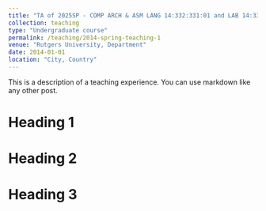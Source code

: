 ```yaml
---
title: "TA of 2025SP - COMP ARCH & ASM LANG 14:332:331:01 and LAB 14:332:333:01"
collection: teaching
type: "Undergraduate course"
permalink: /teaching/2014-spring-teaching-1
venue: "Rutgers University, Department"
date: 2014-01-01
location: "City, Country"
---
```


This is a description of a teaching experience. You can use markdown like any other post.

Heading 1
======

Heading 2
======

Heading 3
======
